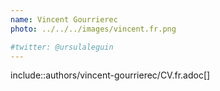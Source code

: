 ```yaml
---
name: Vincent Gourrierec
photo: ../../../images/vincent.fr.png

#twitter: @ursulaleguin
---
```


include::authors/vincent-gourrierec/CV.fr.adoc[]
